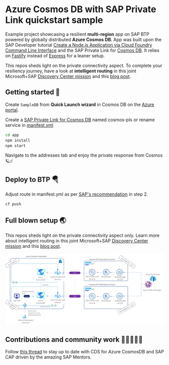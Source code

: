 # Azure Cosmos DB with SAP Private Link quickstart sample

Example project showcasing a resilient **multi-region** app on SAP BTP powered by globally distributed **Azure Cosmos DB**. App was built upon the SAP Developer tutorial [Create a Node.js Application via Cloud Foundry Command Line Interface](https://developers.sap.com/tutorials/btp-cf-buildpacks-node-create.html) and the SAP Private Link for [Cosmos DB](https://help.sap.com/docs/PRIVATE_LINK/42acd88cb4134ba2a7d3e0e62c9fe6cf/663ed5631cfd4ef0a4bd89ca00266943.html). It relies on [Fastify](https://www.fastify.io/) instead of [Express](https://expressjs.com/) for a leaner setup.

This repos sheds light on the private connectivity aspect. To complete your resiliency journey, have a look at **intelligent routing** in this joint Microsoft+SAP [Discovery Center mission](https://discovery-center.cloud.sap/missiondetail/3603/) and this [blog post](https://blogs.sap.com/2021/06/11/sap-where-can-i-get-toilet-paper-an-implementation-of-the-geodes-pattern-with-s4-btp-and-azure-cosmosdb/).

## Getting started 🚀

Create `SampleDB` from **Quick Launch wizard** in Cosmos DB on the [Azure portal](https://portal.azure.com/?feature.customportal=false#view/HubsExtension/BrowseResource/resourceType/Microsoft.DocumentDb%2FdatabaseAccounts).

Create a [SAP Private Link for Cosmos DB](https://help.sap.com/docs/PRIVATE_LINK/42acd88cb4134ba2a7d3e0e62c9fe6cf/663ed5631cfd4ef0a4bd89ca00266943.html) named cosmos-pls or rename service in [manifest.yml](manifest.yml)

```cmd
cd app
npm install
npm start
```

Navigate to the addresses tab and enjoy the private response from Cosmos🪐☄️

## Deploy to BTP 🪂

Adjust route in manifest.yml as per [SAP's recommendation](https://developers.sap.com/tutorials/btp-cf-buildpacks-node-create.html) in step 2.

```cmd
cf push
```

## Full blown setup 🌏

This repos sheds light on the private connectivity aspect only. Learn more about intelligent routing in this joint Microsoft+SAP [Discovery Center mission](https://discovery-center.cloud.sap/missiondetail/3603/) and this [blog post](https://blogs.sap.com/2021/06/11/sap-where-can-i-get-toilet-paper-an-implementation-of-the-geodes-pattern-with-s4-btp-and-azure-cosmosdb/).

<img src="img/cosmos-pls-overview.png" alt="architecture overview with emphasis on global deployment" style="width:600px;"/>

## Contributions and community work 👩🏼‍🤝‍👨🏽

Follow [this thread](https://github.com/sapmentors/cds-pg/issues/355) to stay up to date with CDS for Azure CosmosDB and SAP CAP driven by the amazing SAP Mentors.
